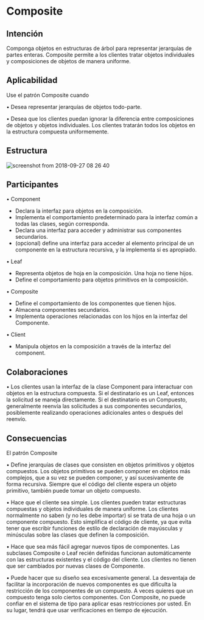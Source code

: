# Composite

## Intención

Componga objetos en estructuras de árbol para representar jerarquías de partes enteras. Composite permite a los clientes tratar objetos individuales y composiciones de objetos de manera uniforme.

## Aplicabilidad

Use el patrón Composite cuando

• Desea representar jerarquías de objetos todo-parte.

• Desea que los clientes puedan ignorar la diferencia entre composiciones de objetos y objetos individuales. Los clientes tratarán todos los objetos en la estructura compuesta uniformemente.

## Estructura

![screenshot from 2018-09-27 08 26 40](https://user-images.githubusercontent.com/34853850/46143070-3e57e800-c22f-11e8-933c-98f6ed355a76.png)

## Participantes

• Component

- Declara la interfaz para objetos en la composición.
- Implementa el comportamiento predeterminado para la interfaz común a todas las clases, según corresponda.
- Declara una interfaz para acceder y administrar sus componentes secundarios.
- (opcional) define una interfaz para acceder al elemento principal de un componente en la estructura recursiva, y la implementa si es apropiado.

• Leaf
 
- Representa objetos de hoja en la composición. Una hoja no tiene hijos.
- Define el comportamiento para objetos primitivos en la composición.

• Composite

- Define el comportamiento de los componentes que tienen hijos.
- Almacena componentes secundarios.
- Implementa operaciones relacionadas con los hijos en la interfaz del Componente.

• Client
- Manipula objetos en la composición a través de la interfaz del component.

## Colaboraciones

• Los clientes usan la interfaz de la clase Component para interactuar con objetos en la estructura compuesta. Si el destinatario es un Leaf, entonces la solicitud se maneja directamente. Si el destinatario es un Compuesto, generalmente reenvía las solicitudes a sus componentes secundarios, posiblemente realizando operaciones adicionales antes o después del reenvío.

## Consecuencias

El patrón Composite

• Define jerarquías de clases que consisten en objetos primitivos y objetos compuestos. Los objetos primitivos se pueden componer en objetos más complejos, que a su vez se pueden componer, y así sucesivamente de forma recursiva. Siempre que el código del cliente espera un objeto primitivo, también puede tomar un objeto compuesto.

• Hace que el cliente sea simple. Los clientes pueden tratar estructuras compuestas y objetos individuales de manera uniforme. Los clientes normalmente no saben (y no les debe importar) si se trata de una hoja o un componente compuesto. Esto simplifica el código de cliente, ya que evita tener que escribir funciones de estilo de declaración de mayúsculas y minúsculas sobre las clases que definen la composición.

• Hace que sea más fácil agregar nuevos tipos de componentes. Las subclases Composite o Leaf recién definidas funcionan automáticamente con las estructuras existentes y el código del cliente. Los clientes no tienen que ser cambiados por nuevas clases de Componente.

• Puede hacer que su diseño sea excesivamente general. La desventaja de facilitar la incorporación de nuevos componentes es que dificulta la restricción de los componentes de un compuesto. A veces quieres que un compuesto tenga solo ciertos componentes. Con Composite, no puede confiar en el sistema de tipo para aplicar esas restricciones por usted. En su lugar, tendrá que usar verificaciones en tiempo de ejecución.
